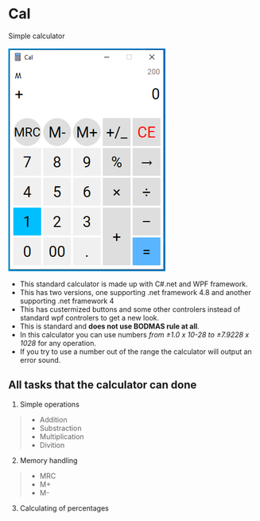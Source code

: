 # Cal
Simple calculator
<br/>
<br/>
![Screenshot1](Screenshots/Screenshot1.PNG)
- This standard calculator is made up with C#.net and WPF framework.
- This has two versions, one supporting .net framework 4.8 and another supporting .net framework 4
- This has custermized buttons and some other controlers instead of standard wpf controlers to get a new look.
- This is standard and **does not use BODMAS rule at all**.
- In this calculator you can use numbers *from ±1.0 x 10-28 to ±7.9228 x 1028* for any operation.
- If you try to use a number out of the range the calculator will output an error sound.
## All tasks that the calculator can done
1. Simple operations
> - Addition
> - Substraction
> - Multiplication
> - Divition
2. Memory handling
> - MRC
> - M+
> - M-
3. Calculating of percentages
